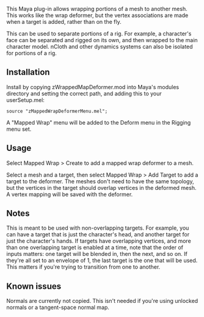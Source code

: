 This Maya plug-in allows wrapping portions of a mesh to another mesh.  This
works like the wrap deformer, but the vertex associations are made when a
target is added, rather than on the fly.

This can be used to separate portions of a rig.  For example, a character's
face can be separated and rigged on its own, and then wrapped to the main
character model.  nCloth and other dynamics systems can also be isolated
for portions of a rig.

Installation
------------

Install by copying zWrappedMapDeformer.mod into Maya's modules
directory and setting the correct path, and adding this to your userSetup.mel:

```
source "zMappedWrapDeformerMenu.mel";
```

A "Mapped Wrap" menu will be added to the Deform menu in the Rigging menu set.

Usage
-----

Select Mapped Wrap > Create to add a mapped wrap deformer to a mesh.

Select a mesh and a target, then select Mapped Wrap > Add Target to add a
target to the deformer.  The meshes don't need to have the same topology,
but the vertices in the target should overlap vertices in the deformed mesh.
A vertex mapping will be saved with the deformer.



Notes
-----

This is meant to be used with non-overlapping targets.  For example, you
can have a target that is just the character's head, and another target
for just the character's hands.  If targets have overlapping vertices,
and more than one overlapping target is enabled at a time, note that the
order of inputs matters: one target will be blended in, then the next, and
so on.  If they're all set to an envelope of 1, the last target is the one
that will be used.  This matters if you're trying to transition from one
to another.

Known issues
------------

Normals are currently not copied.  This isn't needed if you're using unlocked
normals or a tangent-space normal map.


